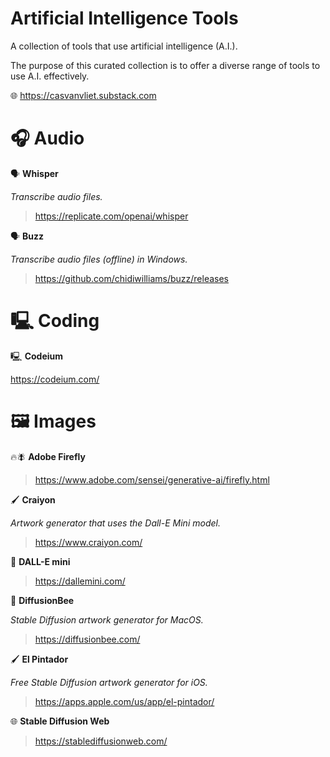 # Artificial Intelligence Tools

A collection of tools that use artificial intelligence (A.I.).

The purpose of this curated collection is to offer a diverse range of tools to use A.I. effectively.

🌐  https://casvanvliet.substack.com

# 🎧 Audio 

🗣️ **Whisper**

*Transcribe audio files.*

> https://replicate.com/openai/whisper

🗣️ **Buzz**

*Transcribe audio files (offline) in Windows.*

> https://github.com/chidiwilliams/buzz/releases

# 🖳 Coding

🖳 **Codeium**

https://codeium.com/

# 🖼 Images

🔥🪰 **Adobe Firefly**

> https://www.adobe.com/sensei/generative-ai/firefly.html

🖌 **Craiyon**

*Artwork generator that uses the Dall-E Mini model.*

> https://www.craiyon.com/

🎨 **DALL-E mini**

> https://dallemini.com/

🐝 **DiffusionBee**

*Stable Diffusion artwork generator for MacOS.*

> https://diffusionbee.com/

🖌 **El Pintador**

*Free Stable Diffusion artwork generator for iOS.*

> https://apps.apple.com/us/app/el-pintador/

🌐 **Stable Diffusion Web**

> https://stablediffusionweb.com/
